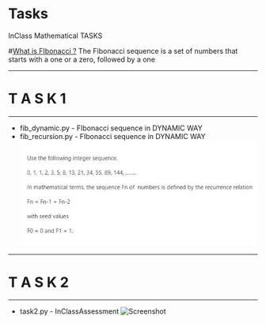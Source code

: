 # Tasks

InClass Mathematical TASKS

#[What is FIbonacci ?](https://en.wikipedia.org/wiki/Fibonacci_number)
    The Fibonacci sequence is a set of numbers that starts with a one or a zero, followed by a one

-----------------------------------
#     T A S K 1 
-----------------------------------
- fib_dynamic.py    - FIbonacci sequence in DYNAMIC WAY
- fib_recursion.py  - FIbonacci sequence in DYNAMIC WAY
![Screenshot](./Task.JPG)



-----------------------------------
#     T A S K 2 
-----------------------------------
- task2.py    - InClassAssessment
![Screenshot](./Task2.jpg)
